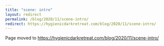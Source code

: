 ```yaml
---
title: "scene: intro"
layout: redirect
permalink: /blog/2020/11/scene-intro/
redirect: https://hygienicdarkretreat.com/blog/2020/11/scene-intro/
---
```


Page moved to <https://hygienicdarkretreat.com/blog/2020/11/scene-intro/>

